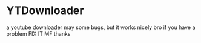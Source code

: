 # YTDownloader
a youtube downloader
may some bugs, but it works nicely bro if you have a problem FIX IT MF
thanks 
